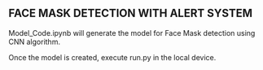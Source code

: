 ## FACE MASK DETECTION WITH ALERT SYSTEM

Model_Code.ipynb will generate the model for Face Mask detection using CNN algorithm. <br />

Once the model is created, execute run.py in the local device.